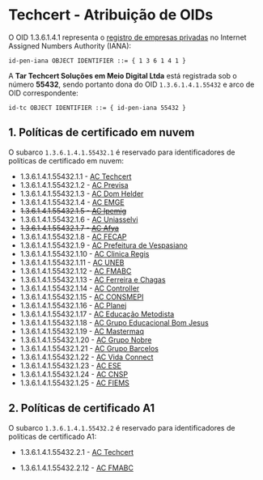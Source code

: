 ﻿# Techcert - Atribuição de OIDs

O OID 1.3.6.1.4.1 representa o [registro de empresas privadas](https://www.iana.org/assignments/enterprise-numbers) no Internet Assigned Numbers Authority (IANA):

```
id-pen-iana OBJECT IDENTIFIER ::= { 1 3 6 1 4 1 }
```

A **Tar Techcert Soluções em Meio Digital Ltda** está registrada sob o número **55432**, sendo portanto dona do OID `1.3.6.1.4.1.55432` e arco de OID correspondente:

```
id-tc OBJECT IDENTIFIER ::= { id-pen-iana 55432 }
```

## 1. Políticas de certificado em nuvem

O subarco `1.3.6.1.4.1.55432.1` é reservado para identificadores de políticas de certificado em nuvem:

* 1.3.6.1.4.1.55432.1.1 - [AC Techcert](https://ac.techcert.com.br/certs/ac.txt)
* 1.3.6.1.4.1.55432.1.2 - [AC Previsa](https://ac.previsa.com.br/certs/ac.txt)
* 1.3.6.1.4.1.55432.1.3 - [AC Dom Helder](https://ac.domhelder.edu.br/certs/ac.txt)
* 1.3.6.1.4.1.55432.1.4 - [AC EMGE](https://ac.emge.edu.br/certs/ac.txt)
* ~~1.3.6.1.4.1.55432.1.5 - [AC Ipemig](https://ac.ipemig.com.br/certs/ac.txt)~~
* 1.3.6.1.4.1.55432.1.6 - [AC Uniasselvi](https://ac.uniasselvi.com.br/certs/ac.txt)
* ~~1.3.6.1.4.1.55432.1.7 - [AC Afya](https://ac.afya.com.br/certs/ac.txt)~~
* 1.3.6.1.4.1.55432.1.8 - [AC FECAP](https://ac.fecap.br/certs/ac.txt)
* 1.3.6.1.4.1.55432.1.9 - [AC Prefeitura de Vespasiano](https://ac.vespasiano.mg.gov.br/certs/ac.txt)
* 1.3.6.1.4.1.55432.1.10 - [AC Clinica Regis](https://ac.clinicaregis.com.br/certs/ac.txt)
* 1.3.6.1.4.1.55432.1.11 - [AC UNEB](https://ac.uneb.br/certs/ac.txt)
* 1.3.6.1.4.1.55432.1.12 - [AC FMABC](https://ac.fmabc.br/certs/ac.txt)
* 1.3.6.1.4.1.55432.1.13 - [AC Ferreira e Chagas](https://ac.ferreiraechagas.com.br/certs/ac.txt)
* 1.3.6.1.4.1.55432.1.14 - [AC Controller](http://ac.controller-rnc.com.br/certs/ac.txt)
* 1.3.6.1.4.1.55432.1.15 - [AC CONSMEPI](http://ac.consmepi.mg.gov.br/certs/ac.txt)
* 1.3.6.1.4.1.55432.1.16 - [AC Planej](http://ac.planej-rnc.com.br/certs/ac.txt)
* 1.3.6.1.4.1.55432.1.17 - [AC Educação Metodista](http://ac.educacaometodista.org.br/certs/ac.txt)
* 1.3.6.1.4.1.55432.1.18 - [AC Grupo Educacional Bom Jesus](http://ac.bomjesus.br/certs/ac.txt)
* 1.3.6.1.4.1.55432.1.19 - [AC Mastermaq](http://ac.mastermaq.com.br/certs/ac.txt)
* 1.3.6.1.4.1.55432.1.20 - [AC Grupo Nobre](http://ac.gruponobre.edu.br/certs/ac.txt)
* 1.3.6.1.4.1.55432.1.21 - [AC Grupo Barcelos](http://ac.grupobarcelos.com.br/certs/ac.txt)
* 1.3.6.1.4.1.55432.1.22 - [AC Vida Connect](http://ac.vidaconnect.com.br/certs/ac.txt)
* 1.3.6.1.4.1.55432.1.23 - [AC ESE](https://ac.ese.edu.br/certs/ac.txt)
* 1.3.6.1.4.1.55432.1.24 - [AC CNSP](https://ac.usf.edu.br/certs/ac.txt)
* 1.3.6.1.4.1.55432.1.25 - [AC FIEMS](https://ac.fiems.com.br/certs/ac.txt)

## 2. Políticas de certificado A1

O subarco `1.3.6.1.4.1.55432.2` é reservado para identificadores de políticas de certificado A1:

* 1.3.6.1.4.1.55432.2.1 - [AC Techcert](https://ac.techcert.com.br/certs/ac.txt)
<!-- * 1.3.6.1.4.1.55432.2.2 - [AC Previsa](https://ac.previsa.com.br/certs/ac.txt) -->
<!-- * 1.3.6.1.4.1.55432.2.3 - [AC Dom Helder](https://ac.domhelder.edu.br/certs/ac.txt) -->
<!-- * 1.3.6.1.4.1.55432.2.4 - [AC EMGE](https://ac.emge.edu.br/certs/ac.txt) -->
<!-- * ~~1.3.6.1.4.1.55432.2.5 - [AC Ipemig](https://ac.ipemig.com.br/certs/ac.txt)~~ -->
<!-- * 1.3.6.1.4.1.55432.2.6 - [AC Uniasselvi](https://ac.uniasselvi.com.br/certs/ac.txt) -->
<!-- * ~~1.3.6.1.4.1.55432.2.7 - [AC Afya](https://ac.afya.com.br/certs/ac.txt)~~ -->
<!-- * 1.3.6.1.4.1.55432.2.8 - [AC FECAP](https://ac.fecap.br/certs/ac.txt) -->
<!-- * 1.3.6.1.4.1.55432.2.9 - [AC Prefeitura de Vespasiano](https://ac.vespasiano.mg.gov.br/certs/ac.txt) -->
<!-- * 1.3.6.1.4.1.55432.2.10 - [AC Clinica Regis](https://ac.clinicaregis.com.br/certs/ac.txt) -->
<!-- * 1.3.6.1.4.1.55432.2.11 - [AC UNEB](https://ac.uneb.br/certs/ac.txt) -->
* 1.3.6.1.4.1.55432.2.12 - [AC FMABC](https://ac.fmabc.br/certs/ac.txt)
<!-- * 1.3.6.1.4.1.55432.2.13 - [AC Ferreira e Chagas](https://ac.ferreiraechagas.com.br/certs/ac.txt) -->
